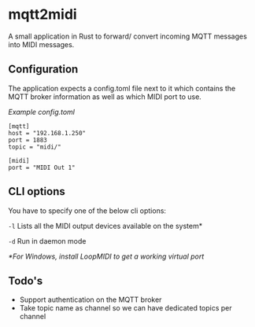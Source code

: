 # mqtt2midi

A small application in Rust to forward/ convert incoming MQTT messages into MIDI messages.

## Configuration

The application expects a config.toml file next to it which contains the MQTT broker information as well as which MIDI port to use.

_Example config.toml_
```
[mqtt]
host = "192.168.1.250"
port = 1883
topic = "midi/"

[midi]
port = "MIDI Out 1"
```

## CLI options

You have to specify one of the below cli options:

```-l``` Lists all the MIDI output devices available on the system*

```-d``` Run in daemon mode

_*For Windows, install LoopMIDI to get a working virtual port_

## Todo's

* Support authentication on the MQTT broker
* Take topic name as channel so we can have dedicated topics per channel